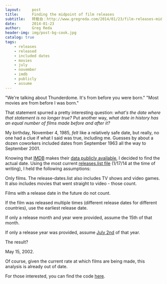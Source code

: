 ```yaml
---
layout:     post
title:      Finding the midpoint of film releases
subtitle:   转载自：http://www.gregreda.com/2014/01/23/film-releases-midpoint/
date:       2014-01-23
author:     Greg Reda
header-img: img/post-bg-cook.jpg
catalog: true
tags:
    - releases
    - released
    - included dates
    - movies
    - july
    - november
    - imdb
    - publicly
    - assume
---
```


> 
"We're talking about Thunderdome. It's from before you were born."
"Most movies are from before I was born."


That statement spurred a pretty interesting question: *what's the date where that statement is no longer true?* Put another way, *what date in history has an equal number of films made before and after it?*

My birthday, November 4, 1985, *felt* like a relatively safe date, but really, no one had a clue if what I said was true, including me. Guesses by about a dozen coworkers included dates from September 1963 all the way to September 2001.

Knowing that [IMDB](http://imdb.com/.) makes their [data publicly available](http://www.imdb.com/interfaces), I decided to find the actual date. Using the most current [releases.list file](ftp://ftp.fu-berlin.de/pub/misc/movies/database/release-dates.list.gz) (1/17/14 at the time of writing), I held the following assumptions:


Only films. The release-dates.list also includes TV shows and video games. It also includes movies that went straight to video - those count.


Films with a release date in the future do not count.


If the film was released multiple times (different release dates for different countries), use the earliest release date.


If only a release month and year were provided, assume the 15th of that month.


If only a release year was provided, assume [July 2nd](http://en.wikipedia.org/wiki/July_2) of that year.


The result?


May 15, 2002.

Of course, given the current rate at which films are being made, this analysis is already out of date.

For those interested, you can find the code [here](https://github.com/gjreda/movie-release-timeline).
